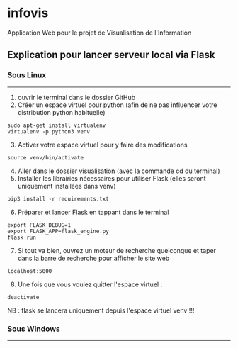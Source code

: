 # infovis

Application Web pour le projet de Visualisation de l'Information

## Explication pour lancer serveur local via Flask
### Sous Linux
---
1) ouvrir le terminal dans le dossier GitHub
2) Créer un espace virtuel pour python (afin de ne pas influencer votre distribution python habituelle)
````
sudo apt-get install virtualenv
virtualenv -p python3 venv
````
3) Activer votre espace virtuel pour y faire des modifications
```
source venv/bin/activate
```
4) Aller dans le dossier visualisation (avec la commande cd du terminal)
5) Installer les librairies nécessaires pour utiliser Flask (elles seront uniquement installées dans venv)
```
pip3 install -r requirements.txt
```
6) Préparer et lancer Flask en tappant dans le terminal
```
export FLASK_DEBUG=1
export FLASK_APP=flask_engine.py
flask run
```
7) Si tout va bien, ouvrez un moteur de recherche quelconque et taper dans la barre de recherche pour afficher le site web
```
localhost:5000
```
8) Une fois que vous voulez quitter l'espace virtuel :
```
deactivate
```
NB : flask se lancera uniquement depuis l'espace virtuel venv !!!
### Sous Windows
---
